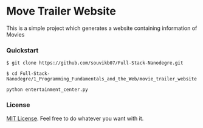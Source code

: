 # Move Trailer Website
This is a simple project which generates a website containing information of Movies

### Quickstart
`$ git clone https://github.com/souvikb07/Full-Stack-Nanodegre.git`

`$ cd Full-Stack-Nanodegre/1_Programming_Fundamentals_and_the_Web/movie_trailer_website` 

`python entertainment_center.py `

### License

[MIT License](https://github.com/souvikb07/Full-Stack-Nanodegre/blob/master/LICENSE). Feel free to do
whatever you want with it.
